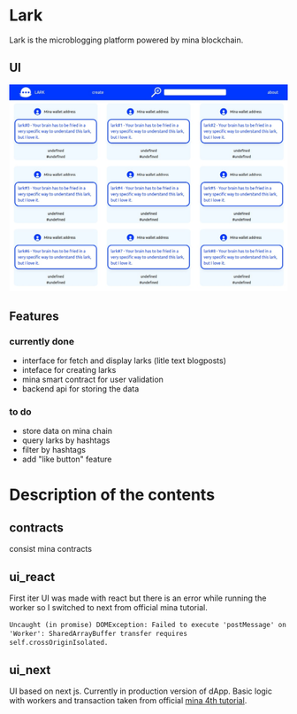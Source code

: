 # Lark
Lark is the microblogging platform powered by mina blockchain.

## UI
![ui](ui_react/ui/v2.jpg)

## Features
### currently done
- interface for fetch and display larks (litle text blogposts)
- inteface for creating larks
- mina smart contract for user validation
- backend api for storing the data
### to do
- store data on mina chain
- query larks by hashtags
- filter by hashtags
- add "like button" feature
# Description of the contents

## contracts
consist mina contracts

## ui_react
First iter UI was made with react but there is an error while running the worker so I switched to next from official mina tutorial.
```
Uncaught (in promise) DOMException: Failed to execute 'postMessage' on 'Worker': SharedArrayBuffer transfer requires self.crossOriginIsolated.
```

## ui_next
UI based on next js. Currently in production version of dApp. Basic logic with workers and transaction taken from official [mina 4th tutorial](https://docs.minaprotocol.com/zkapps/tutorials/zkapp-ui-with-react).